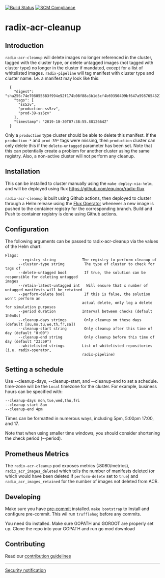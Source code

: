 [![Build Status](https://github.com/equinor/radix-acr-cleanup/workflows/radix-acr-cleanup-build/badge.svg)](https://github.com/equinor/radix-acr-cleanup/actions?query=workflow%3Aradix-acr-cleanup-build)
[![SCM Compliance](https://scm-compliance-api.radix.equinor.com/repos/equinor/8de2870b-4681-4c54-8f5e-2cb7a85f3201/badge)](https://developer.equinor.com/governance/scm-policy/)

# radix-acr-cleanup

## Introduction

`radix-acr-cleanup` will delete images no longer referenced in the cluster, tagged with the cluster type, or delete untagged images (not tagged with cluster type) no longer in the cluster if mandated, except for a list of whitelisted images. `radix-pipeline` will tag manifest with cluster type and cluster name. I.e. a manifest may look like this:

```
  {
    "digest": "sha256:74e708055583f994e52f174b08f88a3b1d5cf4b69350499bf647a59876543210",
    "tags": [
      "ss5zv",
      "production-ss5zv",
      "prod-39-ss5zv"
    ],
    "timestamp": "2019-10-30T07:38:55.8812664Z"
  }
```

Only a `production` type cluster should be able to delete this manifest. If the `production-*` and `prod-39*` tags were missing, then `production` cluster can only delete this if the `delete-untagged` parameter has been set. Note that this can potentially create a problem for another cluster using the same registry. Also, a non-active cluster will not perform any cleanup.

## Installation

This can be installed to cluster manually using the `make deploy-via-helm`, and will be deployed using flux https://github.com/equinor/radix-flux

`radix-acr-cleanup` is built using Github actions, then deployed to cluster through a Helm release using the [Flux Operator](https://github.com/weaveworks/flux) whenever a new image is pushed to the container registry for the corresponding branch. Build and Push to container registry is done using Github actions.

## Configuration

The following arguments can be passed to radix-acr-cleanup via the values of the Helm chart:

```
Flags:
      --registry string            The registry to perform cleanup of
      --cluster-type string         The type of cluster to check for tags of
      --delete-untagged bool        If true, the solution can be responsible for deleting untagged                                 images
      --retain-latest-untagged int   Will ensure that x number of untagged manifests will be retained
      --perform-delete bool         If this is false, the solution won't perform an
                                   actual delete, only log a delete for simulation purposes
      --period duration            Interval between checks (default 1h0m0s)
      --cleanup-days strings        Only cleanup on these days (default [su,mo,tu,we,th,fr,sa])
      --cleanup-start string        Only cleanup after this time of day (default "0:00")
      --cleanup-end string          Only cleanup before this time of day (default "23:59")
      --whitelisted strings        List of whitelisted repositories (i.e. radix-operator,
                                   radix-pipeline)
```

## Setting a schedule

Use --cleanup-days, --cleanup-start, and --cleanup-end to set a schedule. time-zone will be the `Local` timezone for the cluster. For example, business hours can be specified with:

    --cleanup-days mon,tue,wed,thu,fri
    --cleanup-start 8am
    --cleanup-end 4pm

Times can be formatted in numerous ways, including 5pm, 5:00pm 17:00, and 17.

Note that when using smaller time windows, you should consider shortening the check period (--period).

## Prometheus Metrics

The `radix-acr-cleanup` pod exposes metrics (:8080/metrics), `radix_acr_images_deleted` which tells the number of manifests deleted (or which would have been deleted if `perform-delete` set to `true`) and `radix_acr_images_retained` for the number of images not deleted from ACR.

## Developing

Make sure you have [pre-commit](https://pre-commit.com/) installed. `make bootstrap` to Install and configure pre-commit. This wil run `trufflehog` before any commits.

You need Go installed. Make sure GOPATH and GOROOT are properly set up. Clone the repo into your GOPATH and run go mod download

## Contributing

Read our [contribution guidelines](./CONTRIBUTING.md)

-----------------

[Security notification](./SECURITY.md)


